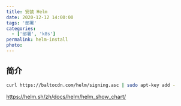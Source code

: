 ```yaml
---
title: 安装 Helm
date: 2020-12-12 14:00:00
tags: '部署'
categories:
  - ['部署', 'k8s']
permalink: helm-install
photo:
---
```



## 简介

```sh
curl https://baltocdn.com/helm/signing.asc | sudo apt-key add -
```

https://helm.sh/zh/docs/helm/helm_show_chart/

